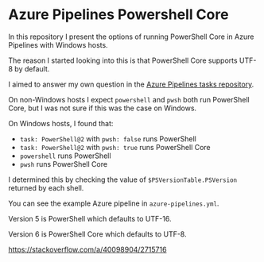 # Azure Pipelines Powershell Core

In this repository I present the options of running PowerShell Core in
Azure Pipelines with Windows hosts.

The reason I started looking into this is that PowerShell Core supports
UTF-8 by default.

I aimed to answer my own question in the
[Azure Pipelines tasks repository](https://github.com/Microsoft/azure-pipelines-tasks/issues/9496).

On non-Windows hosts I expect `powershell` and `pwsh` both run PowerShell Core,
but I was not sure if this was the case on Windows.

On Windows hosts, I found that:

- `task: PowerShell@2` with `pwsh: false` runs PowerShell
- `task: PowerShell@2` with `pwsh: true` runs PowerShell Core
- `powershell` runs PowerShell
- `pwsh` runs PowerShell Core

I determined this by checking the value of `$PSVersionTable.PSVersion`
returned by each shell.

You can see the example Azure pipeline in `azure-pipelines.yml`.

Version 5 is PowerShell which defaults to UTF-16.

Version 6 is PowerShell Core which defaults to UTF-8.

https://stackoverflow.com/a/40098904/2715716
